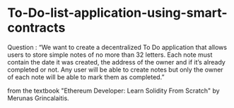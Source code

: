 # To-Do-list-application-using-smart-contracts
Question : 
“We want to create a decentralized To Do application that allows users to store simple notes
of no more than 32 letters. Each note must contain the date it was created, the address of the
owner and if it’s already completed or not. Any user will be able to create notes but only the
owner of each note will be able to mark them as completed.”

from the textbook "Ethereum Developer: Learn Solidity From Scratch" by Merunas Grincalaitis.
